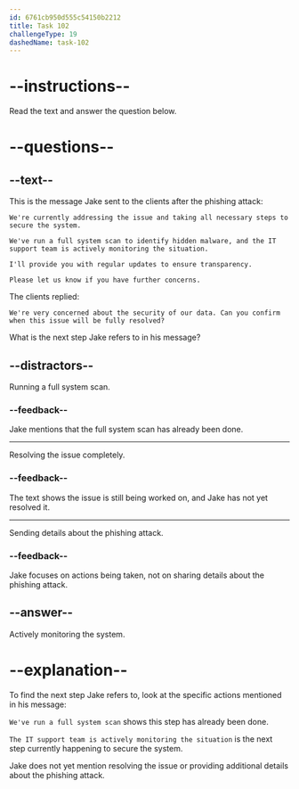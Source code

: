 ```yaml
---
id: 6761cb950d555c54150b2212
title: Task 102
challengeType: 19
dashedName: task-102
---
```

<!-- READING -->

# --instructions--

Read the text and answer the question below.

# --questions--

## --text--

This is the message Jake sent to the clients after the phishing attack:

`We're currently addressing the issue and taking all necessary steps to secure the system.`

`We've run a full system scan to identify hidden malware, and the IT support team is actively monitoring the situation.`

`I'll provide you with regular updates to ensure transparency.`

`Please let us know if you have further concerns.`

The clients replied:

`We're very concerned about the security of our data. Can you confirm when this issue will be fully resolved?`

What is the next step Jake refers to in his message?

## --distractors--

Running a full system scan.

### --feedback--

Jake mentions that the full system scan has already been done.

---

Resolving the issue completely.

### --feedback--

The text shows the issue is still being worked on, and Jake has not yet resolved it.

---

Sending details about the phishing attack.

### --feedback--

Jake focuses on actions being taken, not on sharing details about the phishing attack.

## --answer--

Actively monitoring the system.

# --explanation--

To find the next step Jake refers to, look at the specific actions mentioned in his message:  

`We've run a full system scan` shows this step has already been done.  

`The IT support team is actively monitoring the situation` is the next step currently happening to secure the system.  

Jake does not yet mention resolving the issue or providing additional details about the phishing attack.

